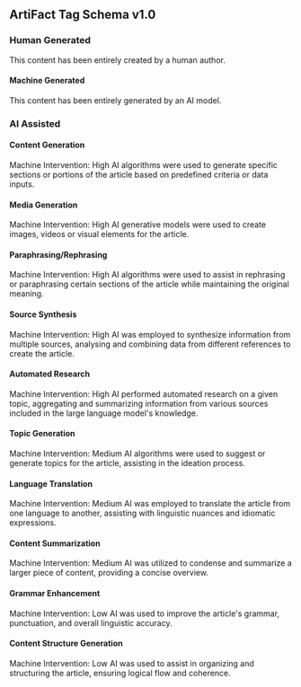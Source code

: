 ## ArtiFact Tag Schema v1.0

### Human Generated 
This content has been entirely created by a human author.


#### Machine Generated
This content has been entirely generated by an AI model.

### AI Assisted 

#### Content Generation
Machine Intervention: High
AI algorithms were used to generate specific sections or portions of the article based on predefined criteria or data inputs.

#### Media Generation
Machine Intervention: High
AI generative models were used to create images, videos or visual elements for the article.

#### Paraphrasing/Rephrasing
Machine Intervention: High
AI algorithms were used to assist in rephrasing or paraphrasing certain sections of the article while maintaining the original meaning.

#### Source Synthesis
Machine Intervention: High
AI was employed to synthesize information from multiple sources, analysing and combining data from different references to create the article.

#### Automated Research
Machine Intervention: High
AI performed automated research on a given topic, aggregating and summarizing information from various sources included in the large language model's knowledge.

#### Topic Generation
Machine Intervention: Medium
AI algorithms were used to suggest or generate topics for the article, assisting in the ideation process.

#### Language Translation
Machine Intervention: Medium
AI was employed to translate the article from one language to another, assisting with linguistic nuances and idiomatic expressions.

#### Content Summarization
Machine Intervention: Medium
AI was utilized to condense and summarize a larger piece of content, providing a concise overview.

#### Grammar Enhancement
Machine Intervention: Low
AI was used to improve the article's grammar, punctuation, and overall linguistic accuracy.

#### Content Structure Generation
Machine Intervention: Low
AI was used to assist in organizing and structuring the article, ensuring logical flow and coherence.
